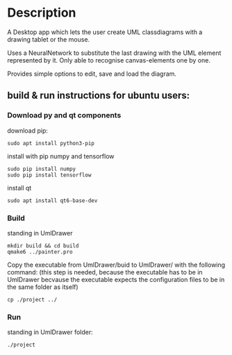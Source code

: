 
# Description
A Desktop app which lets the user create UML classdiagrams with a drawing tablet or the mouse.

Uses a NeuralNetwork to substitute the last drawing with the UML element represented by it.
Only able to recognise canvas-elements one by one.

Provides simple options to edit, save and load the diagram.

## build & run instructions for ubuntu users:
### Download py and qt components
download  pip:
```
sudo apt install python3-pip
```

install with pip numpy and tensorflow
```
sudo pip install numpy
sudo pip install tensorflow
```

install qt
```
sudo apt install qt6-base-dev
```

### Build

standing in UmlDrawer
```
mkdir build && cd build
qmake6 ../painter.pro
```

Copy the executable from UmlDrawer/buid to UmlDrawer/ with the following command:
(this step is needed, because the executable has to be in UmlDrawer becvause the executable expects the configuration files to be in the same folder as itself)
```
cp ./project ../
```
### Run
standing in UmlDrawer folder:
```
./project
```



